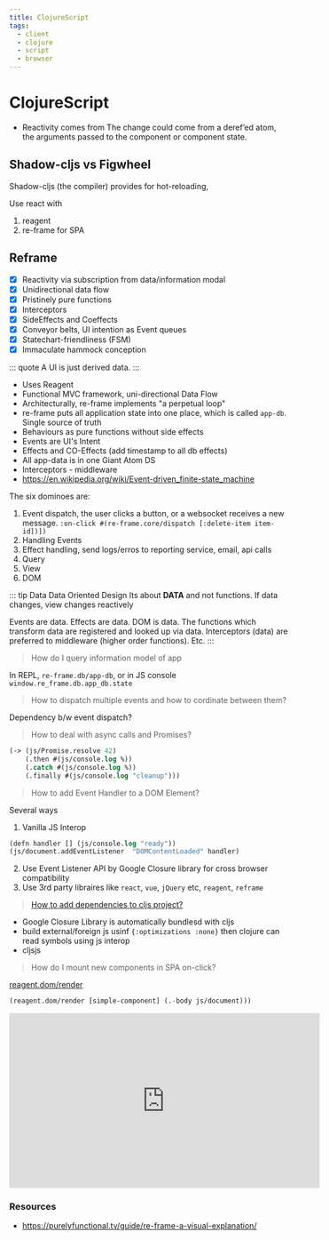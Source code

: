 ```yaml
---
title: ClojureScript
tags:
  - client
  - clojure
  - script
  - browser
---
```


# ClojureScript

<TagLinks />

- Reactivity comes from The change could come from a deref’ed atom, the arguments passed to the component or component state.

## Shadow-cljs vs Figwheel

Shadow-cljs (the compiler) provides for hot-reloading,

Use react with

1. reagent
2. re-frame for SPA

## Reframe

- [x] Reactivity via subscription from data/information modal
- [x] Unidirectional data flow
- [x] Pristinely pure functions
- [x] Interceptors
- [x] SideEffects and Coeffects
- [x] Conveyor belts, UI intention as Event queues
- [x] Statechart-friendliness (FSM)
- [x] Immaculate hammock conception

::: quote
A UI is just derived data.
:::

- Uses Reagent
- Functional MVC framework, uni-directional Data Flow
- Architecturally, re-frame implements "a perpetual loop"
- re-frame puts all application state into one place, which is called `app-db`. Single source of truth
- Behaviours as pure functions without side effects
- Events are UI's Intent
- Effects and CO-Effects (add timestamp to all db effects)
- All app-data is in one Giant Atom DS
- Interceptors - middleware
- https://en.wikipedia.org/wiki/Event-driven_finite-state_machine

The six dominoes are:

1. Event dispatch, the user clicks a button, or a websocket receives a new message. `:on-click #(re-frame.core/dispatch [:delete-item item-id])])`
1. Handling Events
1. Effect handling, send logs/erros to reporting service, email, api calls
1. Query
1. View
1. DOM

::: tip Data
Data Oriented Design
Its about **DATA** and not functions. If data changes, view changes reactively

Events are data. Effects are data. DOM is data.
The functions which transform data are registered and looked up via data. Interceptors (data) are preferred to middleware (higher order functions). Etc.
:::

> How do I query information model of app

In REPL, `re-frame.db/app-db`, or in JS console `window.re_frame.db.app_db.state`

> How to dispatch multiple events and how to cordinate between them?

Dependency b/w event dispatch?

> How to deal with async calls and Promises?

```lisp
(-> (js/Promise.resolve 42)
    (.then #(js/console.log %))
    (.catch #(js/console.log %))
    (.finally #(js/console.log "cleanup")))
```

> How to add Event Handler to a DOM Element?

Several ways

1. Vanilla JS Interop

```lisp
(defn handler [] (js/console.log "ready"))
(js/document.addEventListener  "DOMContentLoaded" handler)
```

2. Use Event Listener API by Google Closure library for cross browser compatibility
3. Use 3rd party libraires like `react`, `vue`, `jQuery` etc, `reagent`, `reframe`

> [How to add dependencies to cljs project?](https://stackoverflow.com/questions/12904865/how-to-install-a-dependency-in-a-clojure-project)

- Google Closure Library is automatically bundlesd with cljs
- build external/foreign js usinf `{:optimizations :none}` then clojure can read symbols using js interop
- cljsjs

> How do I mount new components in SPA on-click?

[reagent.dom/render](https://stackoverflow.com/questions/45228474/how-can-i-use-clojurescript-to-interact-with-the-html-dom)

```lisp
(reagent.dom/render [simple-component] (.-body js/document)))
```

<iframe width="560" height="315" src="https://www.youtube.com/embed/JCY_cHzklRs" title="YouTube video player" frameborder="0" allow="accelerometer; autoplay; clipboard-write; encrypted-media; gyroscope; picture-in-picture" allowfullscreen></iframe>

### Resources

- https://purelyfunctional.tv/guide/re-frame-a-visual-explanation/

<Footer />
